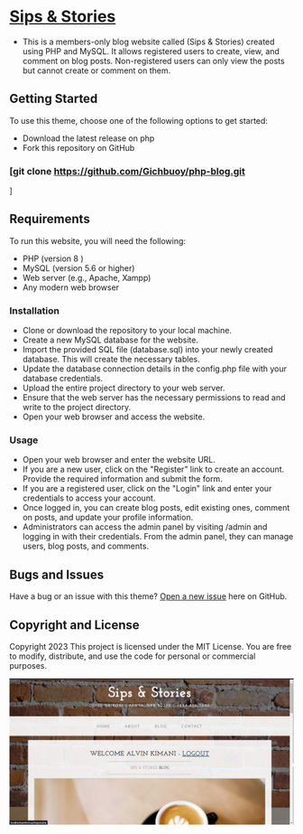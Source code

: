 # [Sips & Stories](https://sips-and-stories.000webhostapp.com/index.php)

* This is a members-only blog website called (Sips & Stories) created using PHP and MySQL. It allows registered users to create, view, and comment on blog posts. Non-registered users can only view the posts but cannot create or comment on them.



## Getting Started

To use this theme, choose one of the following options to get started:
* Download the latest release on php
* Fork this repository on GitHub
### [git clone https://github.com/Gichbuoy/php-blog.git
]

## Requirements
To run this website, you will need the following:

* PHP (version 8 )
* MySQL (version 5.6 or higher)
* Web server (e.g., Apache, Xampp)
* Any modern web browser


### Installation
* Clone or download the repository to your local machine.
* Create a new MySQL database for the website.
* Import the provided SQL file (database.sql) into your newly created database. This will create the necessary tables.
* Update the database connection details in the config.php file with your database credentials.
* Upload the entire project directory to your web server.
* Ensure that the web server has the necessary permissions to read and write to the project directory.
* Open your web browser and access the website.


### Usage
* Open your web browser and enter the website URL.
* If you are a new user, click on the "Register" link to create an account. Provide the required information and submit the form.
* If you are a registered user, click on the "Login" link and enter your credentials to access your account.
* Once logged in, you can create blog posts, edit existing ones, comment on posts, and update your profile information.
* Administrators can access the admin panel by visiting /admin and logging in with their credentials. From the admin panel, they can manage users, blog posts, and comments.

## Bugs and Issues

Have a bug or an issue with this theme? [Open a new issue](https://github.com/Gichbuoy/php-blog/issues) here on GitHub.



## Copyright and License

Copyright 2023 This project is licensed under the MIT License. You are free to modify, distribute, and use the code for personal or commercial purposes.


![Example Image](./screenshot/Screenshot.png)
